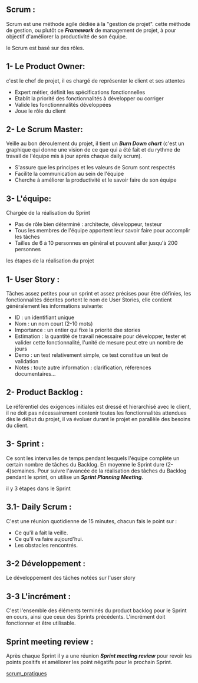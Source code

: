 Scrum :
--------
Scrum est une méthode agile dédiée à la "gestion de projet".
cette méthode de gestion, ou plutôt ce ***Framework*** de management de projet, à pour objectif d'améliorer la productivité de son équipe.

le Scrum est basé sur des rôles.

1- Le Product Owner:
-----------------
c'est le chef de projet, il es chargé de représenter le client et ses attentes
- Expert métier, définit les spécifications fonctionnelles
- Etablit la priorité des fonctionnalités à développer ou corriger
- Valide les fonctionnnalités développées
- Joue le rôle du client

2- Le Scrum Master:
--------------------
Veille au bon déroulement du projet, il tient un ***Burn Down chart*** (c'est un graphique qui donne une vision de ce que qui a été fait et du rythme de travail de l'équipe mis à jour après chaque daily scrum).
- S'assure que les principes et les valeurs de Scrum sont respectés
- Facilite la communication au sein de l'équipe
- Cherche à améliorer la productivité et le savoir faire de son équipe

3- L'équipe:
------------
Chargée de la réalisation du Sprint
- Pas de rôle bien déterminé : architecte, développeur, testeur
- Tous les membres de l'équipe apportent leur savoir faire pour accomplir les tâches
- Tailles de 6 à 10 personnes en général et pouvant aller jusqu'à 200 personnes

les étapes de la réalisation du projet

1- User Story :
----------------
Tâches assez petites pour un sprint et assez précises pour être définies, les fonctionnalités décrites portent le nom de User Stories, elle contient généralement les informations suivante:
- ID : un identifiant unique 
- Nom : un nom court (2-10 mots)
- Importance : un entier qui fixe la priorité dse stories
- Estimation : la quantité de travail nécessaire pour développer, tester et valider cette fonctionnalité, l'unité de mesure peut etre un nombre de jours
- Demo : un test relativement simple, ce test constitue un test de validation
- Notes : toute autre information : clarification, réferences documentaires...

2- Product Backlog :
---------------------
Le référentiel des exigences initiales est dressé et hierarchisé avec le client, il ne doit pas nécessairement contenir toutes les fonctionnalités attendues dès le début du projet, il va évoluer durant le projet en parallèle des besoins du client.

3- Sprint :
------------
Ce sont les intervalles de temps pendant lesquels l'équipe complète un certain nombre de tâches du Backlog.
En moyenne le Sprint dure (2-4)semaines.
Pour suivre l'avancée de la réalisation des tâches du Backlog pendant le sprint, on utilise un ***Sprint Planning Meeting***.

il y 3 étapes dans le Sprint

3.1- Daily Scrum : 
------------------
C'est une réunion quotidienne de 15 minutes, chacun fais le point sur :
- Ce qu'il a fait la veille.
- Ce qu'il va faire aujourd'hui.
- Les obstacles rencontrés.


3-2 Développement : 
-------------------
Le développement des tâches notées sur l'user story



3-3 L'incrément :
-------------------
C'est l'ensemble des éléments terminés du product backlog pour le Sprint en cours, ainsi que ceux des Sprints précédents.
L'incrément doit fonctionner et être utilisable.


Sprint meeting review : 
------------------------
Après chaque Sprint il y a une réunion ***Sprint meeting review*** pour revoir les points positifs et améliorer les point négatifs pour le prochain Sprint.

[scrum_pratiques](scrum_image/scrum_pratiques.png)